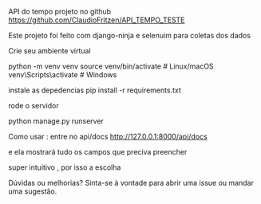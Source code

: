 API do tempo
projeto no github
https://github.com/ClaudioFritzen/API_TEMPO_TESTE

Este projeto foi feito com django-ninja e selenuim para coletas dos dados

Crie seu ambiente virtual

python -m venv venv
source venv/bin/activate  # Linux/macOS
venv\\Scripts\\activate   # Windows


instale as depedencias
pip install -r requirements.txt


rode o servidor 

python manage.py runserver


Como usar : 
entre no api/docs
http://127.0.0.1:8000/api/docs

e ela mostrará tudo os campos que preciva preencher


super intuitivo , por isso a escolha


 Dúvidas ou melhorias?
Sinta-se à vontade para abrir uma issue ou mandar uma sugestão.